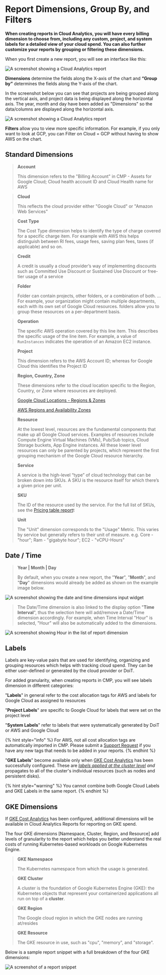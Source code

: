 # Report Dimensions, Group By, and Filters

**When creating reports in Cloud Analytics, you will have every billing dimension to choose from, including any custom, project, and system labels for a detailed view of your cloud spend. You can also further customize your reports by grouping or filtering these dimensions.**

When you first create a new report, you will see an interface like this:

![A screenshot showing a Cloud Analytics report](<../../.gitbook/assets/new-report.png>)

**Dimensions** determine the fields along the X-axis of the chart and **“Group by”** determines the fields along the Y-axis of the chart.

In the screenshot below you can see that projects are being grouped along the vertical axis, and project data is being displayed along the horizontal axis. The year, month and day have been added as "Dimensions" so the data/columns are displayed along the horizontal axis.

![A screenshot showing a Cloud Analytics report](<../../.gitbook/assets/example-report-table.png>)

**Filters** allow you to view more specific information. For example, if you only want to look at GCP, you can Filter on Cloud = GCP without having to show AWS on the chart.

## Standard Dimensions

> **Account**
>
> This dimension refers to the "Billing Account" in CMP - Assets for Google Cloud; Cloud health account ID and Cloud Health name for AWS

> **Cloud**
>
> This reflects the cloud provider either "Google Cloud" or "Amazon Web Services"

> **Cost Type**
>
> The Cost Type dimension helps to identify the type of charge covered for a specific charge item. For example with AWS this helps distinguish between RI fees, usage fees, saving plan fees, taxes (if applicable) and so on.

> **Credit**
>
> A credit is usually a cloud provider’s way of implementing discounts such as Committed Use Discount or Sustained Use Discount or free-tier usage of a service

> **Folder**
>
> Folder can contain projects, other folders, or a combination of both. ... For example, your organization might contain multiple departments, each with its own set of Google Cloud resources. folders allow you to group these resources on a per-department basis.

> **Operation**
>
> The specific AWS operation covered by this line item. This describes the specific usage of the line item. For example, a value of `RunInstances` indicates the operation of an Amazon EC2 instance.

> **Project**
>
> This dimension refers to the AWS Account ID; whereas for Google Cloud this identifies the Project ID

> **Region, Country, Zone**
>
> These dimensions refer to the cloud location specific to the Region, Country, or Zone where resources are deployed.
>
> [Google Cloud Locations - Regions & Zones](https://cloud.google.com/about/locations/)
>
> [AWS Regions and Availability Zones](https://aws.amazon.com/about-aws/global-infrastructure/regions\_az/)

> **Resource**
>
> At the lowest level, resources are the fundamental components that make up all Google Cloud services. Examples of resources include Compute Engine Virtual Machines (VMs), Pub/Sub topics, Cloud Storage buckets, App Engine instances. All these lower level resources can only be parented by projects, which represent the first grouping mechanism of the Google Cloud resource hierarchy.

> **Service**
>
> A service is the high-level “type” of cloud technology that can be broken down into SKUs. A SKU is the resource itself for which there’s a given price per unit.

> **SKU**
>
> The ID of the resource used by the service. For the full list of SKUs, see the [Pricing table report](https://cloud.google.com/billing/docs/how-to/pricing-table)t

> **Unit**
>
> The "Unit" dimension corresponds to the "Usage" Metric. This varies by service but generally refers to their unit of measure. e.g. Core - "hour"; Ram - "gigabyte hour"; EC2 - "vCPU-Hours"

## Date / Time

> **Year | Month | Day**
>
> By default, when you create a new report, the "**Year**", "**Month**", and "**Day**" dimensions would already be added as shown on the example image below.

![A screenshot showing the date and time dimensions input widget](<../../.gitbook/assets/image (127) (2) (2) (2) (2).png>)

> The Date/Time dimension is also linked to the display option "**Time Interval**", thus the selection here will add/remove a Date/Time dimension accordingly. For example, when Time Interval "Hour" is selected, "Hour" will also be automatically added to the dimensions.

![A screenshot showing Hour in the list of report dimension](<../../.gitbook/assets/image (125) (1) (1).png>)

## Labels

Labels are key-value pairs that are used for identifying, organizing and grouping resources which helps with tracking cloud spend. They can be either user-defined or generated by the cloud provider or DoiT.

For added granularity, when creating reports in CMP, you will see labels dimension in different categories:

"**Labels**" in general refer to the cost allocation tags for AWS and labels for Google Cloud as assigned to resources

"**Project Labels**" are specific to Google Cloud for labels that were set on the project level

"**System Labels**" refer to labels that were systematically generated by DoiT or AWS and Google Cloud

{% hint style="info" %}
For AWS, not all cost allocation tags are automatically imported in CMP. Please submit a [Support Request](https://help.doit-intl.com/tickets/open-a-new-support-request) if you have any new tags that needs to be added in your reports.
{% endhint %}

"**GKE Labels**" become available only when [GKE Cost Analytics](https://help.doit-intl.com/cloud-analytics/gke-cost-analytics) has been successfully configured. These are [_labels applied at the cluster level_](https://cloud.google.com/kubernetes-engine/docs/how-to/creating-managing-labels#about\_labeling\_clusters) _and_ propagates to all of the cluster's individual resources (such as nodes and persistent disks).

{% hint style="warning" %}
You cannot combine both Google Cloud Labels and GKE Labels in the same report.
{% endhint %}

## GKE Dimensions

If [GKE Cost Analytics](https://help.doit-intl.com/cloud-analytics/gke-cost-analytics) has been configured, additional dimensions will be available in Cloud Analytics Reports for reporting on GKE spend.

The four GKE dimensions \[Namespace, Cluster, Region, and Resource] add levels of granularity to the report which helps you better understand the real costs of running Kubernetes-based workloads on Google Kubernetes Engine.

> **GKE Namespace**
>
> The Kubernetes namespace from which the usage is generated.

> **GKE Cluster**
>
> A cluster is the foundation of Google Kubernetes Engine (GKE): the Kubernetes objects that represent your containerized applications all run on top of a **cluster**.

> **GKE Region**
>
> The Google cloud region in which the GKE nodes are running at/resides

> **GKE Resource**
>
> The GKE resource in use, such as "cpu", "memory", and "storage".

Below is a sample report snippet with a full breakdown of the four GKE dimensions:

![A screenshot of a report snippet](<../../.gitbook/assets/image (126) (1) (1).png>)
